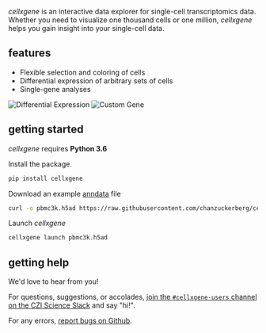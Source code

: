 _cellxgene_ is an interactive data explorer for single-cell transcriptomics data. Whether you need to visualize one thousand cells or one million, _cellxgene_ helps you gain insight into your single-cell data.

## features

- Flexible selection and coloring of cells
- Differential expression of arbitrary sets of cells
- Single-gene analyses

![Differential Expression](diffexp.gif)
![Custom Gene](customGene.gif)

## getting started

_cellxgene_ requires **Python 3.6**

Install the package.
``` bash
pip install cellxgene
```

Download an example [anndata](https://anndata.readthedocs.io/en/latest/) file

``` bash
curl -o pbmc3k.h5ad https://raw.githubusercontent.com/chanzuckerberg/cellxgene/master/example-dataset/pbmc3k.h5ad
```

Launch _cellxgene_
``` bash
cellxgene launch pbmc3k.h5ad
```

## getting help

We'd love to hear from you!

For questions, suggestions, or accolades, [join the `#cellxgene-users` channel on the CZI Science Slack](https://join-cziscience-slack.herokuapp.com/) and say "hi!".

For any errors, [report bugs on Github](https://github.com/chanzuckerberg/cellxgene/issues).
